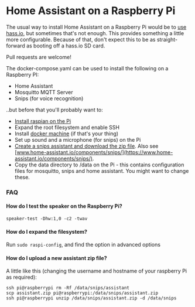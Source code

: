 # Home Assistant on a Raspberry Pi

The usual way to install Home Assistant on a Raspberry Pi would be to [use hass.io](https://www.home-assistant.io/getting-started/#installing-hassio), but sometimes that's not enough. This provides something a little more configurable. Because of that, don't expect this to be as straight-forward as booting off a hass.io SD card.

Pull requests are welcome!

The docker-compose.yaml can be used to install the following on a Raspberry PI:

* Home Assistant
* Mosquitto MQTT Server
* Snips (for voice recognition)

..but before that you'll probably want to:

* [Install raspian on the Pi](https://www.raspberrypi.org/documentation/installation/installing-images/)
* Expand the root filesystem and enable SSH
* Install [docker machine](https://www.carothers.io/blog/docker-machine-on-raspberry-pi.html) (if that's your thing)
* Set up sound and a microphone (for snips) on the Pi
* [Create a snips assistant and download the zip file](https://console.snips.ai/assistant/). Also see [www.home-assistant.io/components/snips/](https://www.home-assistant.io/components/snips/).
* Copy the data directory to /data on the Pi - this contains configuration files for mosquitto, snips and home assistant. You might want to change these.


### FAQ

#### How do I test the speaker on the Raspberry Pi?

```speaker-test -Dhw:1,0 -c2 -twav```

#### How do I expand the filesystem?

Run `sudo raspi-config`, and find the option in advanced options

#### How do I upload a new assistant zip file?

A little like this (changing the username and hostname of your raspberry Pi as required):

```
ssh pi@raspberrypi rm -Rf /data/snips/assistant
scp assistant.zip pi@raspberrypi:/data/snips/assistant.zip
ssh pi@raspberrypi unzip /data/snips/assistant.zip -d /data/snips
```
